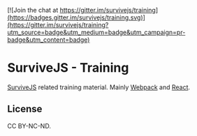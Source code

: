 [![Join the chat at https://gitter.im/survivejs/training](https://badges.gitter.im/survivejs/training.svg)](https://gitter.im/survivejs/training?utm_source=badge&utm_medium=badge&utm_campaign=pr-badge&utm_content=badge)

# SurviveJS - Training

[SurviveJS](http://survivejs.com/) related training material. Mainly [Webpack](https://webpack.github.io/) and [React](https://facebook.github.io/react/).

## License

CC BY-NC-ND.

